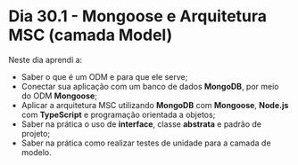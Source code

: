 # Dia 30.1 - Mongoose e Arquitetura MSC (camada Model)

Neste dia aprendi a:

- Saber o que é um ODM e para que ele serve;
- Conectar sua aplicação com um banco de dados **MongoDB**, por meio do ODM **Mongoose**;
- Aplicar a arquitetura MSC utilizando **MongoDB** com **Mongoose**, **Node.js** com **TypeScript** e programação orientada a objetos;
- Saber na prática o uso de **interface**, classe **abstrata** e padrão de projeto;
- Saber na prática como realizar testes de unidade para a camada de modelo.
